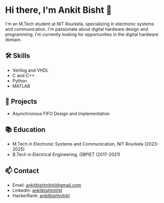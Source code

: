 # Hi there, I'm Ankit Bisht 👋

I'm an M.Tech student at NIT Rourkela, specializing in electronic systems and communication. I'm passionate about digital hardware design and programming. I'm currently looking for opportunities in the digital hardware domain.

## 🛠️ Skills

- Verilog and VHDL
- C and C++
- Python
- MATLAB
<!--- FPGA and ASIC
-->
## 🚀 Projects

- Asynchronous FIFO Design and Implementation
<!--- Machine Learning for Hardware Optimization
- Digital Clock Manager for FPGA
-->
## 📚 Education

- M.Tech in Electronic Systems and Communication, NIT Rourkela (2023-2025)
- B.Tech in Electrical Engineering, GBPIET (2017-2021)

## 📫 Contact

- Email: ankitbishtnitrkl@gmail.com
- LinkedIn: [ankitbishtnitrkl](https://www.linkedin.com/in/ankit-bisht-1999x)
- HackerRank: [ankitbishtnitrkl](https://www.hackerrank.com/bishtankit344)
<!---
## 🏆 Achievements

- Participated in workshops on machine learning and deep learning
- Secured first position in inter-college cricket tournament
- Won the best project award for asynchronous FIFO design
--->


<!--- 👋 Hi, I’m @AnkitNitrkl
- 👀 I’m interested in ...
- 🌱 I’m currently learning ...
- 💞️ I’m looking to collaborate on ...
- 📫 How to reach me ...
- 😄 Pronouns: ...
- ⚡ Fun fact: ...
-->

<!---
AnkitNitrkl/AnkitNitrkl is a ✨ special ✨ repository because its `README.md` (this file) appears on your GitHub profile.
You can click the Preview link to take a look at your changes.
--->
